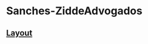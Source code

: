 # Sanches-ZiddeAdvogados

## [Layout](https://xd.adobe.com/view/ecc34af2-a31b-4696-8e0a-201324966c33-b990/specs/)
